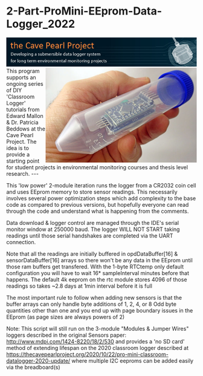 # 2-Part-ProMini-EEprom-Data-Logger_2022
<img src="https://github.com/EKMallon/The_Cave_Pearl_Project_CURRENT_codebuilds/blob/master/images/CavePearlProjectBanner_130x850px.jpg">

<img   align="right" width="400" src="https://github.com/EKMallon/2-Part-ProMini-EEprom-Data-Logger_2022/blob/main/images/2-PartEEpromLogger_CavePearlProject_2022.jpg">
This program supports an ongoing series of DIY 'Classroom Logger' tutorials from Edward Mallon & Dr. Patricia Beddows at the Cave Pearl Project. The idea is to provide a starting point for student projects in environmental monitoring courses and thesis level research.
---

This 'low power' 2-module iteration runs the logger from a CR2032 coin cell and uses  EEprom memory to store sensor readings. This necessarily involves several power optimization steps which add complexity to the base code as compared to previous  versions, but hopefully everyone can read through the code and understand what is happening from the comments. 

Data download & logger control are managed  through the IDE's serial monitor window at 250000 baud. 
The logger WILL NOT START taking readings until those serial handshakes are completed via the UART connection.

Note that all the readings are initially buffered in opdDataBuffer[16] & sensorDataBuffer[16] arrays so there won't be any data in the EEprom until those ram buffers get transfered.  With the 1-byte RTCtemp only default configuration you will have to wait 16* sampleInterval minutes before that happens. The default 4k eeprom on the rtc module stores 4096 of those readings so takes ~2.8 days at 1min interval before it is full

The most important rule to follow when adding new sensors is that the buffer arrays can only handle byte additions of 1, 2, 4, or 8
Odd byte quantities other than one and you end up with page boundary issues in the EEprom (as page sizes are always powers of 2)

Note: This script will still run on the 3-module "Modules & Jumper Wires"  loggers described in the original Sensors paper: http://www.mdpi.com/1424-8220/18/2/530 
and provides a 'no SD card' method of extending lifespan on the 2020 classroom logger described at https://thecavepearlproject.org/2020/10/22/pro-mini-classroom-datalogger-2020-update/  where multiple I2C eeproms can be added easily via the breadboard(s)
